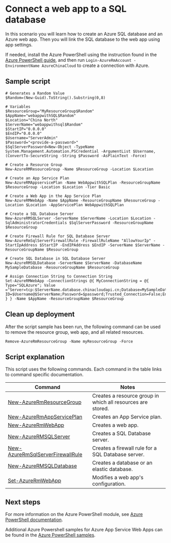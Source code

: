 <properties
    pageTitle="Azure PowerShell Script Sample - Connect a web app to a SQL database | Azure"
    description="Azure PowerShell Script Sample - Connect a web app to a SQL database"
    services="app-service\web"
    documentationcenter=""
    author="syntaxc4"
    manager="erikre"
    editor=""
    tags="azure-service-management" />
<tags
    ms.assetid="055440a9-fff1-49b2-b964-9c95b364e533"
    ms.service="app-service"
    ms.devlang="multiple"
    ms.topic="article"
    ms.tgt_pltfrm="na"
    ms.workload="web"
    ms.date="03/20/2017"
    wacn.date=""
    ms.author="cfowler" />

# Connect a web app to a SQL database

In this scenario you will learn how to create an Azure SQL database and an Azure web app. Then you will link the SQL database to the web app using app settings.

If needed, install the Azure PowerShell using the instruction found in the [Azure PowerShell guide](https://docs.microsoft.com/powershell/azureps-cmdlets-docs/), and then run `Login-AzureRmAccount -EnvironmentName AzureChinaCloud` to create a connection with Azure.

## Sample script

    # Generates a Random Value
    $Random=(New-Guid).ToString().Substring(0,8)

    # Variables
    $ResourceGroup="MyResourceGroup$Random"
    $AppName="webappwithSQL$Random"
    $Location="China North"
    $ServerName="webappwithsql$Random"
    $StartIP="0.0.0.0"
    $EndIP="0.0.0.0"
    $Username="ServerAdmin"
    $Password="<provide-a-password>"
    $SqlServerPassword=New-Object -TypeName System.Management.Automation.PSCredential -ArgumentList $Username,(ConvertTo-SecureString -String $Password -AsPlainText -Force)

    # Create a Resource Group
    New-AzureRMResourceGroup -Name $ResourceGroup -Location $Location

    # Create an App Service Plan
    New-AzureRMAppservicePlan -Name WebAppwithSQLPlan -ResourceGroupName $ResourceGroup -Location $Location -Tier Basic

    # Create a Web App in the App Service Plan
    New-AzureRMWebApp -Name $AppName -ResourceGroupName $ResourceGroup -Location $Location -AppServicePlan WebAppwithSQLPlan

    # Create a SQL Database Server
    New-AzureRMSQLServer -ServerName $ServerName -Location $Location -SqlAdministratorCredentials $SqlServerPassword -ResourceGroupName $ResourceGroup

    # Create Firewall Rule for SQL Database Server
    New-AzureRmSqlServerFirewallRule -FirewallRuleName "AllowYourIp" -StartIpAddress $StartIP -EndIPAddress $EndIP -ServerName $ServerName -ResourceGroupName $ResourceGroup

    # Create SQL Database in SQL Database Server
    New-AzureRMSQLDatabase -ServerName $ServerName -DatabaseName MySampleDatabase -ResourceGroupName $ResourceGroup

    # Assign Connection String to Connection String 
    Set-AzureRMWebApp -ConnectionStrings @{ MyConnectionString = @{ Type="SQLAzure"; Value ="Server=tcp:$ServerName.database.chinacloudapi.cn;Database=MySampleDatabase;User ID=$Username@$ServerName;Password=$password;Trusted_Connection=False;Encrypt=True;" } } -Name $AppName -ResourceGroupName $ResourceGroup

## Clean up deployment 

After the script sample has been run, the following command can be used to remove the resource group, web app, and all related resources.

    Remove-AzureRmResourceGroup -Name myResourceGroup -Force

## Script explanation

This script uses the following commands. Each command in the table links to command specific documentation.

| Command | Notes |
|---|---|
| [New-AzureRmResourceGroup](https://docs.microsoft.com/powershell/resourcemanager/AzureRM.Resources/v3.5.0/new-azurermresourcegroup) | Creates a resource group in which all resources are stored. |
| [New-AzureRmAppServicePlan](https://docs.microsoft.com/powershell/resourcemanager/azurerm.websites/v2.5.0/new-azurermappserviceplan) | Creates an App Service plan. |
| [New-AzureRmWebApp](https://docs.microsoft.com/powershell/resourcemanager/azurerm.websites/v2.5.0/new-azurermwebapp) | Creates a web app. |
| [New-AzureRMSQLServer](https://docs.microsoft.com/powershell/resourcemanager/azurerm.sql/v2.5.0/new-azurermsqlserver) | Creates a SQL Database server. |
| [New-AzureRmSqlServerFirewallRule](https://docs.microsoft.com/powershell/resourcemanager/azurerm.sql/v2.5.0/new-azurermsqlserverfirewallrule) | Creates a firewall rule for a SQL Database server. |
| [New-AzureRMSQLDatabase](https://docs.microsoft.com/powershell/resourcemanager/azurerm.sql/v2.5.0/new-azurermsqldatabase) | Creates a database or an elastic database. |
| [Set-AzureRmWebApp](https://docs.microsoft.com/powershell/resourcemanager/azurerm.websites/v2.5.0/set-azurermwebapp) | Modifies a web app's configuration. |

## Next steps

For more information on the Azure PowerShell module, see [Azure PowerShell documentation](https://docs.microsoft.com/powershell/azureps-cmdlets-docs/).

Additional Azure Powershell samples for Azure App Service Web Apps can be found in the [Azure PowerShell samples](/documentation/articles/app-service-powershell-samples/).